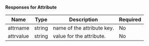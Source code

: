 **Responses for Attribute**

| Name | Type | Description | Required |
| ---- | ---- | ----------- | -------- |
| attrname | string | name of the attribute key. | No |
| attrvalue | string | value for the attribute. | No |
